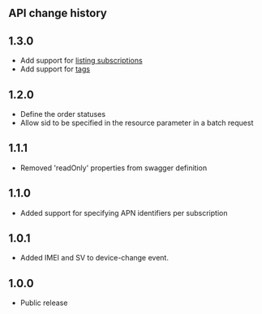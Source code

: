 ## API change history

## 1.3.0

* Add support for [listing subscriptions](/list-subscriptions.md)
* Add support for [tags](/tags.md)

## 1.2.0

* Define the order statuses
* Allow sid to be specified in the resource parameter in a batch request

## 1.1.1

* Removed 'readOnly' properties from swagger definition

## 1.1.0

* Added support for specifying APN identifiers per subscription

## 1.0.1

* Added IMEI and SV to device-change event.

## 1.0.0

* Public release



